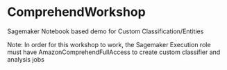 # ComprehendWorkshop
Sagemaker Notebook based demo for Custom Classification/Entities

Note: In order for this workshop to work, the Sagemaker Execution role must have AmazonComprehendFullAccess to create custom classifier and analysis jobs
